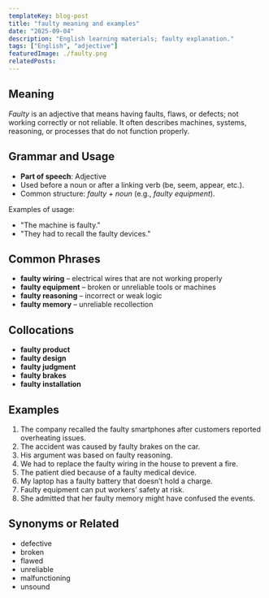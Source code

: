 ```yaml
---
templateKey: blog-post
title: "faulty meaning and examples"
date: "2025-09-04"
description: "English learning materials; faulty explanation."
tags: ["English", "adjective"]
featuredImage: ./faulty.png
relatedPosts:
---
```


## Meaning

_Faulty_ is an adjective that means having faults, flaws, or defects; not working correctly or not reliable. It often describes machines, systems, reasoning, or processes that do not function properly.

## Grammar and Usage

- **Part of speech**: Adjective
- Used before a noun or after a linking verb (be, seem, appear, etc.).
- Common structure: _faulty + noun_ (e.g., _faulty equipment_).

Examples of usage:

- "The machine is faulty."
- "They had to recall the faulty devices."

## Common Phrases

- **faulty wiring** – electrical wires that are not working properly
- **faulty equipment** – broken or unreliable tools or machines
- **faulty reasoning** – incorrect or weak logic
- **faulty memory** – unreliable recollection

## Collocations

- **faulty product**
- **faulty design**
- **faulty judgment**
- **faulty brakes**
- **faulty installation**

## Examples

1. The company recalled the faulty smartphones after customers reported overheating issues.
2. The accident was caused by faulty brakes on the car.
3. His argument was based on faulty reasoning.
4. We had to replace the faulty wiring in the house to prevent a fire.
5. The patient died because of a faulty medical device.
6. My laptop has a faulty battery that doesn’t hold a charge.
7. Faulty equipment can put workers’ safety at risk.
8. She admitted that her faulty memory might have confused the events.

## Synonyms or Related

- defective
- broken
- flawed
- unreliable
- malfunctioning
- unsound
